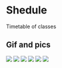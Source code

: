# Shedule
Timetable of classes

## Gif and pics
![](https://github.com/Pestartz/Shedule/blob/master/po/20190801_094526.gif)
![](https://github.com/Pestartz/Shedule/blob/master/po/3.png)
![](https://github.com/Pestartz/Shedule/blob/master/po/1.png)
![](https://github.com/Pestartz/Shedule/blob/master/po/2.png)
![](https://github.com/Pestartz/Shedule/blob/master/po/4.png)
![](https://github.com/Pestartz/Shedule/blob/master/po/5.png)
